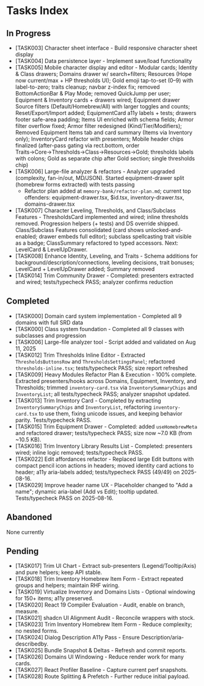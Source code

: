 # Tasks Index

## In Progress

- [TASK003] Character sheet interface - Build responsive character sheet display
- [TASK004] Data persistence layer - Implement save/load functionality
- [TASK005] Mobile character display and editor - Modular cards; Identity & Class drawers; Domains drawer w/ search+filters; Resources (Hope now current/max + HP thresholds UI); Gold emoji tap-to-set (0–9) with label-to-zero; traits cleanup; navbar z-index fix; removed BottomActionBar & Play Mode; removed QuickJump per user; Equipment & Inventory cards + drawers wired; Equipment drawer Source filters (Default/Homebrew/All) with larger toggles and counts; Reset/Export/Import added; EquipmentCard a11y labels + tests; drawers footer safe-area padding; Items UI enriched with schema fields; Armor filter overflow fixed; Armor filter redesigned (Kind/Tier/Modifiers); Removed Equipment Items tab and card summary (Items via Inventory only); InventoryCard refactor with presenters; Mobile header chips finalized (after-pass gating via rect.bottom, order Traits→Core→Thresholds→Class→Resources→Gold; thresholds labels with colons; Gold as separate chip after Gold section; single thresholds chip)
- [TASK006] Large-file analyzer & refactors - Analyzer upgraded (complexity, fan-in/out, MD/JSON). Started equipment-drawer split (homebrew forms extracted) with tests passing
  - Refactor plan added at `memory-bank/refactor-plan.md`; current top offenders: equipment-drawer.tsx, $id.tsx, inventory-drawer.tsx, domains-drawer.tsx
- [TASK007] Character Leveling, Thresholds, and Class/Subclass Features - ThresholdsCard implemented and wired; inline thresholds removed. Progression helpers (+ tests) and DS override shipped. Class/Subclass Features consolidated (card shows unlocked-and-enabled; drawer embeds full editor); subclass spellcasting trait visible as a badge; ClassSummary refactored to typed accessors. Next: LevelCard & LevelUpDrawer.
- [TASK008] Enhance Identity, Leveling, and Traits - Schema additions for background/description/connections, leveling decisions, trait bonuses; LevelCard + LevelUpDrawer added; Summary removed
- [TASK014] Trim Community Drawer - Completed: presenters extracted and wired; tests/typecheck PASS; analyzer confirms reduction

## Completed

- [TASK000] Domain card system implementation - Completed all 9 domains with full SRD data
- [TASK000] Class system foundation - Completed all 9 classes with subclasses and progression
- [TASK006] Large-file analyzer tool - Script added and validated on Aug 11, 2025
- [TASK012] Trim Thresholds Inline Editor - Extracted `ThresholdsButtonsRow` and `ThresholdsSettingsPanel`; refactored `thresholds-inline.tsx`; tests/typecheck PASS; size report refreshed
- [TASK009] Heavy Modules Refactor Plan & Execution - 100% complete. Extracted presenters/hooks across Domains, Equipment, Inventory, and Thresholds; trimmed `inventory-card.tsx` via `InventorySummaryChips` and `InventoryList`; all tests/typecheck PASS; analyzer snapshot updated.
- [TASK013] Trim Inventory Card - Completed by extracting `InventorySummaryChips` and `InventoryList`, refactoring `inventory-card.tsx` to use them, fixing unicode issues, and keeping behavior parity. Tests/typecheck PASS.
- [TASK015] Trim Equipment Drawer - Completed: added `useHomebrewMeta` and refactored drawer; tests/typecheck PASS; size now ~7.0 KB (from ~10.5 KB).
- [TASK016] Trim Inventory Library Results List - Completed: presenters wired; inline logic removed; tests/typecheck PASS.
- [TASK022] Edit affordances refactor - Replaced large Edit buttons with compact pencil icon actions in headers; moved identity card actions to header; a11y aria-labels added; tests/typecheck PASS (49/49) on 2025-08-16.
- [TASK029] Improve header name UX - Placeholder changed to "Add a name"; dynamic aria-label (Add vs Edit); tooltip updated. Tests/typecheck PASS on 2025-08-16.

## Abandoned

None currently

## Pending

- [TASK017] Trim UI Chart - Extract sub-presenters (Legend/Tooltip/Axis) and pure helpers; keep API stable.
- [TASK018] Trim Inventory Homebrew Item Form - Extract repeated groups and helpers; maintain RHF wiring.
- [TASK019] Virtualize Inventory and Domains Lists - Optional windowing for 150+ items; a11y preserved.
- [TASK020] React 19 Compiler Evaluation - Audit, enable on branch, measure.
- [TASK021] shadcn UI Alignment Audit - Reconcile wrappers with stock.
- [TASK023] Trim Inventory Homebrew Item Form - Reduce complexity; no nested forms.
- [TASK024] Dialog Description A11y Pass - Ensure Description/aria-describedby.
- [TASK025] Bundle Snapshot & Deltas - Refresh and commit reports.
- [TASK026] Domains UI Windowing - Reduce render work for many cards.
- [TASK027] React Profiler Baseline - Capture current perf snapshots.
- [TASK028] Route Splitting & Prefetch - Further reduce initial payload.
